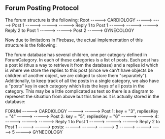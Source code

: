 ## Forum Posting Protocol
The forum structure is the following:
Root
-----> CARDIOLOGY
-----> -----> Post 1
-----> -----> -----> Reply 1 to Post 1
-----> -----> -----> Reply 2 to Post 1
-----> -----> Post 2
-----> GYNECOLOGY

Now due to limitations in Firebase, the actual implementation of this structure is the following:

The forum database has several children, one per category defined in ForumCategory. In each of these
categories is a list of posts. Each post has a post id (thus a way to retrieve it from the database)
and a replies id which is where we store the replies to this post (since we can't have objects be
children of another object, we are obliged to store them "separately"). Additionally, to keep track
of all the posts in a single category, we also have a "posts" key in each category which lists the 
keys of all posts in the category.
This may be a little complicated as text so there is a diagram to represent the situation from above
but this time as it is actually stored in the database:

FORUM
-----> CARDIOLOGY
-----> -----> Post 1: key = "3", repliesKey = "4"
-----> -----> Post 2: key = "5", repliesKey = "6"
-----> -----> 4:
-----> -----> -----> Reply 1 to Post 1
-----> -----> -----> Reply 2 to Post 1
-----> -----> posts:
-----> -----> -----> 3
-----> -----> -----> 5
-----> GYNECOLOGY


